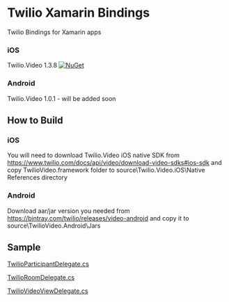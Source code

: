 # Twilio Xamarin Bindings

Twilio Bindings for Xamarin apps

### iOS
Twilio.Video 1.3.8 [![NuGet][video-nuget-img]][video-nuget-link]
### Android
Twilio.Video 1.0.1 - will be added soon

## How to Build

### iOS
You will need to download Twilio.Video iOS native SDK from https://www.twilio.com/docs/api/video/download-video-sdks#ios-sdk and copy TwilioVideo.framework folder to source\Twilio.Video.iOS\Native References directory

### Android
Download aar/jar version you needed from https://bintray.com/twilio/releases/video-android and copy it to source\TwilioVideo.Android\Jars

[video-nuget-img]: https://img.shields.io/badge/nuget-1.3.8-blue.svg
[video-nuget-link]: https://www.nuget.org/packages/Twilio.Video.XamarinBinding

## Sample

[TwilioParticipantDelegate.cs](sample/Twilio.Video.Sample.iOS/TwilioParticipantDelegate.cs)

[TwilioRoomDelegate.cs](sample/Twilio.Video.Sample.iOS/TwilioRoomDelegate.cs)

[TwilioVideoViewDelegate.cs](sample/Twilio.Video.Sample.iOS/TwilioVideoViewDelegate.cs)
